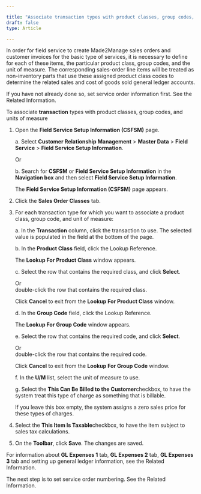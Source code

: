 ```yaml
---

title: "Associate transaction types with product classes, group codes, and units of measure"
draft: false
type: Article

---
```


In order for field service to create Made2Manage sales orders and customer invoices for the basic type of services, it is necessary to define for each of these items, the particular product class, group codes, and the unit of measure. The corresponding sales-order line items will be treated as non-inventory parts that use these assigned product class codes to determine the related sales and cost of goods sold general ledger accounts.

If you have not already done so, set service order information first. See the Related Information.

To associate **transaction** types with product classes, group codes, and units of measure

1. Open the **Field Service Setup Information (CSFSM)** page.

    a. Select **Customer Relationship Management** > **Master Data** > **Field Service** > **Field Service Setup Information**.

    Or

    b. Search for **CSFSM** or **Field Service Setup Information** in the **Navigation box** and then select **Field Service Setup Information**.

    The **Field Service Setup Information (CSFSM)** page appears.

2. Click the **Sales Order Classes** tab.

3. For each transaction type for which you want to associate a product class, group code, and unit of measure:

    a. In the **Transaction** column, click the transaction to use. The selected value is populated in the field at the bottom of the page.

    b. In the **Product Class** field, click the Lookup Reference.

    The **Lookup For Product Class** window appears.

    c. Select the row that contains the required class, and click **Select**.

    Or <br> double-click the row that contains the required class.

    Click **Cancel** to exit from the **Lookup For Product Class** window.

    d. In the **Group Code** field, click the Lookup Reference.

    The **Lookup For Group Code** window appears.

    e. Select the row that contains the required code, and click **Select**.

    Or <br> double-click the row that contains the required code.

    Click **Cancel** to exit from the **Lookup For Group Code** window.

    f. In the **U/M** list, select the unit of measure to use.

    g. Select the **This Can Be Billed to the Customer**checkbox, to have the system treat this type of charge as something that is billable.

    If you leave this box empty, the system assigns a zero sales price for these types of charges.

5. Select the **This Item Is Taxable**checkbox, to have the item subject to sales tax calculations.

6. On the **Toolbar**, click **Save**. The changes are saved.

For information about **GL** **Expenses 1** tab, **GL Expenses 2** tab, **GL Expenses 3** tab and setting up general ledger information, see the Related Information.

The next step is to set service order numbering. See the Related Information.

​